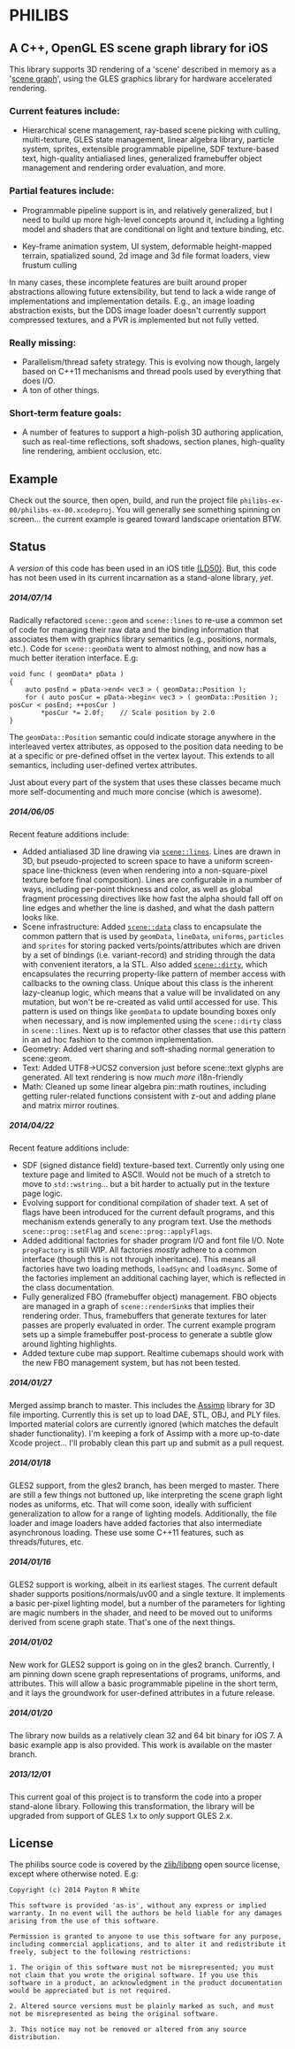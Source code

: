 
# PHILIBS

## A C++, OpenGL ES scene graph library for iOS

This library supports 3D rendering of a 'scene' described in memory as a '[scene graph](http://en.wikipedia.org/wiki/Scene_graph)', using the GLES graphics library for hardware accelerated rendering.

### Current features include:

* Hierarchical scene management, ray-based scene picking with culling, multi-texture, GLES state management, linear algebra library, particle system, sprites, extensible programmable pipeline, SDF texture-based text, high-quality antialiased lines, generalized framebuffer object management and rendering order evaluation, and more.

### Partial features include:

* Programmable pipeline support is in, and relatively generalized, but I need to build up more high-level concepts around it, including a lighting model and shaders that are conditional on light and texture binding, etc.

* Key-frame animation system, UI system, deformable height-mapped terrain, spatialized sound, 2d image and 3d file format loaders, view frustum culling

In many cases, these incomplete features are built around proper abstractions allowing future extensibility, but tend to lack a wide range of implementations and implementation details.  E.g., an image loading abstraction exists, but the DDS image loader doesn't currently support compressed textures, and a PVR is implemented but not fully vetted.

### Really missing:

* Parallelism/thread safety strategy.  This is evolving now though, largely based on C++11 mechanisms and thread pools used by everything that does I/O.
* A ton of other things.

### Short-term feature goals:

* A number of features to support a high-polish 3D authoring application, such as real-time reflections, soft shadows, section planes, high-quality line rendering, ambient occlusion, etc.

## Example

Check out the source, then open, build, and run the project file `philibs-ex-00/philibs-ex-00.xcodeproj`.  You will generally see something spinning on screen... the current example is geared toward landscape orientation BTW.

## Status

A _version_ of this code has been used in an iOS title [(LD50)](http://labs.prehiti.com/ld50/).  But, this code has not been used in its current incarnation as a stand-alone library, _yet_.

##### 2014/07/14

Radically refactored `scene::geom` and `scene::lines` to re-use a common set of code for managing their raw data and the binding information that associates them with graphics library semantics (e.g., positions, normals, etc.).  Code for `scene::geomData` went to almost nothing, and now has a much better iteration interface.  E.g:

    void func ( geomData* pData )
    {
    	auto posEnd = pData->end< vec3 > ( geomData::Position );
    	for ( auto posCur = pData->begin< vec3 > ( geomData::Position ); posCur < posEnd; ++posCur )
    		*posCur *= 2.0f;	// Scale position by 2.0
    }

The `geomData::Position` semantic could indicate storage anywhere in the interleaved vertex attributes, as opposed to the position data needing to be at a specific or pre-defined offset in the vertex layout.  This extends to all semantics, including user-defined vertex attributes.

Just about every part of the system that uses these classes became much more self-documenting and much more concise (which is awesome).
    

##### 2014/06/05

Recent feature additions include:

* Added antialiased 3D line drawing via [`scene::lines`](https://github.com/prwhite/philibs/blob/master/philibs/scene/nodes/scenelines.h).  Lines are drawn in 3D, but pseudo-projected to screen space to have a uniform screen-space line-thickness (even when rendering into a non-square-pixel texture before final composition).  Lines are configurable in a number of ways, including per-point thickness and color, as well as global fragment processing directives like how fast the alpha should fall off on line edges and whether the line is dashed, and what the dash pattern looks like.
* Scene infrastructure: Added [`scene::data`](https://github.com/prwhite/philibs/blob/master/philibs/scene/scenedata.h) class to encapsulate the common pattern that is used by `geomData`, `lineData`, `uniforms`, `particles` and `sprites` for storing packed verts/points/attributes which are driven by a set of bindings (i.e. variant-record) and striding through the data with convenient iterators, a la STL.  Also added [`scene::dirty`](https://github.com/prwhite/philibs/blob/master/philibs/scene/scenedirty.h), which encapsulates the recurring property-like pattern of member access with callbacks to the owning class.  Unique about this class is the inherent lazy-cleanup logic, which means that a value will be invalidated on any mutation, but won't be re-created as valid until accessed for use.  This pattern is used on things like `geomData` to update bounding boxes only when necessary, and is now implemented using the `scene::dirty` class in `scene::lines`.  Next up is to refactor other classes that use this pattern in an ad hoc fashion to the common implementation. 
* Geometry: Added vert sharing and soft-shading normal generation to scene::geom.
* Text: Added UTF8->UCS2 conversion just before scene::text glyphs are generated.  All text rendering is now *much more* i18n-friendly
* Math: Cleaned up some linear algebra pin::math routines, including getting ruler-related functions consistent with z-out and adding plane and matrix mirror routines.

##### 2014/04/22

Recent feature additions include:

* SDF (signed distance field) texture-based text.  Currently only using one texture page and limited to ASCII.  Would not be much of a stretch to move to `std::wstring`... but a bit harder to actually put in the texture page logic.
* Evolving support for conditional compilation of shader text.  A set of flags have been introduced for the current default programs, and this mechanism extends generally to any program text.  Use the methods `scene::prog::setFlag` and `scene::prog::applyFlags`.
* Added additional factories for shader program I/O and font file I/O.  Note `progFactory` is still WIP.  All factories _mostly_ adhere to a common interface (though this is not through inheritance).  This means all factories have two loading methods, `loadSync` and `loadAsync`.  Some of the factories implement an additional caching layer, which is reflected in the class documentation.
* Fully generalized FBO (framebuffer object) management.  FBO objects are managed in a graph of `scene::renderSink`s that implies their rendering order.  Thus, framebuffers that generate textures for later passes are properly evaluated in order.  The current example program sets up a simple framebuffer post-process to generate a subtle glow around lighting highlights.
* Added texture cube map support.  Realtime cubemaps should work with the new FBO management system, but has not been tested.

##### 2014/01/27

Merged assimp branch to master.  This includes the [Assimp](http://assimp.sourceforge.net/) library for 3D file importing.  Currently this is set up to load DAE, STL, OBJ, and PLY files.  Imported material colors are currently ignored (which matches the default shader functionality).  I'm keeping a fork of Assimp with a more up-to-date Xcode project... I'll probably clean this part up and submit as a pull request.

##### 2014/01/18

GLES2 support, from the gles2 branch, has been merged to master.  There are still a few things not buttoned up, like interpreting the scene graph light nodes as uniforms, etc.  That will come soon, ideally with sufficient generalization to allow for a range of lighting models.  Additionally, the file loader and image loaders have added factories that also intermediate asynchronous loading.  These use some C++11 features, such as threads/futures, etc.

##### 2014/01/16

GLES2 support is working, albeit in its earliest stages.  The current default shader supports positions/normals/uv00 and a single texture.  It implements a basic per-pixel lighting model, but a number of the parameters for lighting are magic numbers in the shader, and need to be moved out to uniforms derived from scene graph state.  That's one of the next things.

##### 2014/01/02

New work for GLES2 support is going on in the gles2 branch.  Currently, I am pinning down scene graph representations of programs, uniforms, and attributes.  This will allow a basic programmable pipeline in the short term, and it lays the groundwork for user-defined attributes in a future release.

##### 2014/01/20

The library now builds as a relatively clean 32 and 64 bit binary for iOS 7.  A basic example app is also provided.  This work is available on the master branch.

##### 2013/12/01

This current goal of this project is to transform the code into a proper stand-alone library.  Following this transformation, the library will be upgraded from support of GLES 1.x to _only_ support GLES 2.x.

## License

The philibs source code is covered by the [zlib/libpng](http://opensource.org/licenses/Zlib) open source license, except where otherwise noted.  E.g:

	Copyright (c) 2014 Payton R White
	
	This software is provided 'as-is', without any express or implied warranty. In no event will the authors be held liable for any damages arising from the use of this software.
	
	Permission is granted to anyone to use this software for any purpose, including commercial applications, and to alter it and redistribute it freely, subject to the following restrictions:
	
	1. The origin of this software must not be misrepresented; you must not claim that you wrote the original software. If you use this software in a product, an acknowledgment in the product documentation would be appreciated but is not required.
	
	2. Altered source versions must be plainly marked as such, and must not be misrepresented as being the original software.
	
	3. This notice may not be removed or altered from any source distribution.



